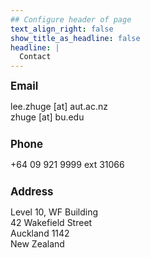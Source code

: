 ```yaml
---
## Configure header of page
text_align_right: false
show_title_as_headline: false
headline: |
  Contact
---
```


<big><b>Email</b></big>

<div> 
<div style = "float:left">lee.zhuge [at] aut.ac.nz</div>
</div>
<br>
<div> 
<div style = "float:left">zhuge [at] bu.edu</div>
</div>


<div style="line-height:200%;">
    <br>
</div>

<big><b>Phone</b></big>

<div> 
<div style = "float:left">+64 09 921 9999 ext 31066</div>
</div>

<div style="line-height:200%;">
    <br>
</div>

<big><b>Address</b></big>

<div> 
<div style = "float:left">Level 10, WF Building
<br>42 Wakefield Street
<br>Auckland 1142
<br>New Zealand
</div>
</div>